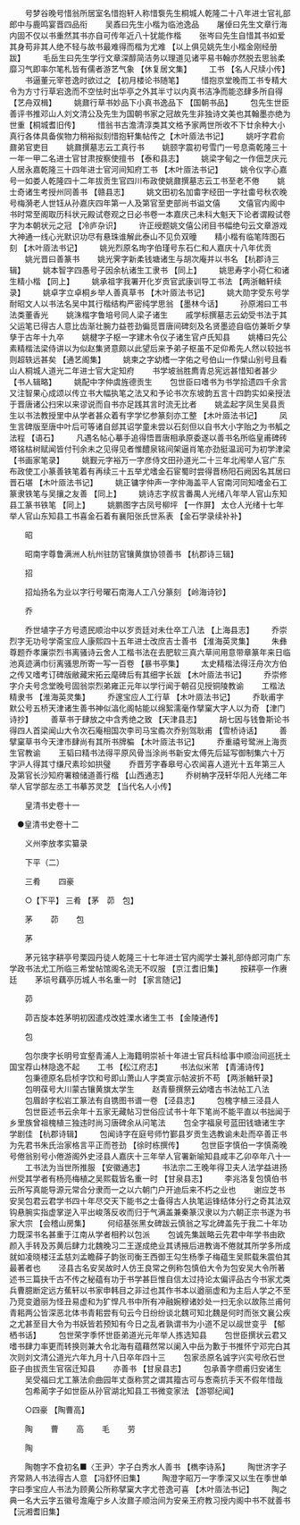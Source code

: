 <!-- { "loadSidebar": true } -->
　　号梦谷晚号惜翁所居室名惜抱轩人称惜袌先生桐城人乾隆二十八年进士官礼部郎中与鹿鸣宴晋四品衔 
　　吴鼒曰先生小楷为临池逸品 
　　屠倬曰先生文章行海内固不仅以书重然其书亦自可传年近八十犹能作楷 
　　张岑曰先生自惜其书如爱其身苟非其人绝不轻与故书最难得而楷为尤难 【以上俱见姚先生小楷金刚经册跋】 
　　毛岳生曰先生学行文章深醇简洁务以理道见诸平易书翰亦然脱去思翁柔靡习气即率尔笔札皆有儒者游艺气象 【休复居文集】 
　　工书 【名人尺牍小传】 
　　书逼董元宰苍逸时欲过之 【初月楼论书随笔】 
　　惜抱京堂晚而工书专精大令为方寸行草宕逸而不空怯时出华亭之外其半寸以内真书洁净而能恣肆多所自得 【艺舟双楫】 
　　姚鼐行草书妙品下小真书逸品下 【国朝书品】 
　　包先生世臣善评书推邓山人刘文清公及先生为国朝书家之冠故先生非独诗文美也其翰墨亦绝为世重【桐城耆旧传】 
　　惜翁书古澹清淳类其文格予家两世所收不下廿余种大小真行各体具备俟物力稍裕拟刻惜抱轩集帖传之【木叶厱法书记】 
　　姚吁字君俞鼐弟官吏目 
　　姚鼐撰墓志云工真行书 
　　姚颐字震初号雪门一号息斋乾隆三十一年一甲二名进士官甘肃按察使擅书 【泰和县志】 
　　姚梁字甸之一作佃芝庆元人居永嘉乾隆三十四年进士官河间知府工书 【木叶厱法书记】 
　　姚令仪字心嘉号一如娄人乾隆四十二年拔贡生官四川布政使姚鼐撰墓志云工书至老不倦 
　　姚士奇诸生考授州同善书 【赣县志】 
　　姚文田初名加畬字经田一字社畬号秋农晚号梅漪老人世钰从孙嘉庆四年第一人及第官至吏部尚书谥文僖 
　　文僖官内阁中书时常至阁取历科状元殿试卷观之日必书卷一本嘉庆己未科大魁天下论者谓殿试卷字为本朝状元之冠 【冷庐杂识】 
　　许正绶题姚文僖公闭目书幅绝句云文章游戏大神通一线心光默识功尽有悬珠谁解此泰山不见负双曈 
　　精小楷有临笔阵图石刻 【木叶厱法书记】 
　　姚光烈原名珣字伯瑾号东石仁和人嘉庆十八年优贡 
　　姚光晋曰善篆书 
　　姚光霁字新柔钱塘诸生与胡次庵并以书名 【杭郡诗三辑】 
　　姚本智字四愚号子因余杭诸生工隶书 【同上】 
　　姚思寿字小荷仁和诸生精小楷 【同上】 
　　姚承祖字我署开化岁贡官武康训导工书法 【两浙輶轩续录】 
　　姚卓字立卓桐乡举人善真草书 【木叶厱法书记】 
　　姚大勋字受东号学耐昭文人以书法名吴中其行楷结构严密纯学思翁 【墨林今话】 
　　孙原湘曰工书法类董香光 
　　姚洙楷字鲁培号同人梁子诸生 
　　戚学标撰墓志云幼受书法于其父运笔已得古人意比齿渐壮腕力益苍劲徧觅晋唐间碑刻及名贤墨迹自临仿兼昕夕孳孳于古年十九卒 
　　姚楗字子枢一字建木令仪子诸生官卢氏知县 
　　姚椿曰先公素精楷法梁侍讲以为似赵集贤意颇以此望后来予弟子枢虽不足仰希先人然以较拙书则超轶远甚矣 【通艺阁集】 
　　姚柬之字幼榰一字佑之号伯山一作檗山别号且看山人桐城人道光二年进士官大定知府 
　　书学坡翁胜廌青总宪远甚惜知者甚少 【书人辑略】 
　　姚配中字仲虞旌德贡生 
　　包世臣曰嗜书为书学拾遗四千余言又注智果心成颂以传立书大幅执笔之法又和予论书次东坡韵五言十四韵实如亲授法于晋唐诸公扫宋以来谬说而自书亦足践其言时流无比者 
　　姚孟起字凤生吴县贡生以书法教授里中从学者甚众着有字学忆参篆刻亦工整 【木叶厱法书记】 
　　凤生言碑版至唐中叶后可等诸自郐其诏学童未尝以石刻但以自书大小字贻之为书觚之法程 【语石】 
　　凡遇名帖心摹手追得悟晋唐相承原委遂以善书名所临皇甫碑砖塔铭枯树赋闻皆付刊余未之见得见者惟醴泉铭间架逼肖笔亦劲挺温润可为初学津梁 【书画家笔录】 
　　姚觐元字裕万一字彦侍文田孙道光二十三年北闱举人官广东布政使工小篆善铁笔着有再续三十五举尤嗜金石宦蜀时尝得晋杨阳石阙因名其居曰晋石堪 【木叶厱法书记】 
　　姚正镛字仲声一字仲海盖平人官南河同知嗜金石工篆隶铁笔与吴攘之友善 【同上】 
　　姚诗志字叔言番禺人光绪八年举人官山东知县工篆书铁笔 【同上】 
　　姚鹏图字古凤号柳坪 【一作屏】 太仓人光绪十七年举人官山东知县工书喜金石着有襄阳张氏世系表 【金石学录续补补】 

　　昭 

　　昭南字尊鲁满洲人杭州驻防官镶黄旗协领善书 【杭郡诗三辑】 

　　招 

　　招灿扬名为业以字行号曜石南海人工八分篆刻 【岭海诗钞】 

　　乔 

　　乔世埴字子方号遗民顺治中以岁贡廷对未仕卒工八法 【上海县志】 
　　乔崇烈字无功号学斋宝应人康熙四十五年进士改庶吉士善书 【淮海英灵集】 
　　朱彝尊题乔孝廉崇烈书离骚诗云舍人工楷书法在去肥软三真六草间用意带章篆年来日临池真迹满巾衍离骚思所寄一写一百卷 【暴书亭集】 
　　太史精楷法得汪舟次方伯之传又嗜考订碑版敝藏宋拓云麾碑后有其细字长跋 【木叶厱法书记】 
　　乔崇修字介夫号念堂晚号固翁崇烈弟雍正元年以学行闻于朝召见授铜陵教谕 
　　工楷法精隶书 【淮海英灵集】 
　　乔邃宝应人工行草 【木叶厱法书记】 
　　乔耿甫字默公号五桥天津诸生善书神似湻化阁帖能以绵絮濡毫作擘窠大字人以为奇 【津门诗抄】 
　　善草书于肆放之中含秀绝之致 【天津县志】 
　　胡七因与钱鲁斯论书得四人首梁闻山大令次石庵相国次李司马宝矞次乔别驾耿甫 【雪桥诗话】 
　　善擘窠草书今天津巿肆尚有其所书牌楄 【木叶厱法书记】 
　　乔重禧号鹭洲上海贡生官教谕 
　　王韬曰精书法得平原风骨当涂尚书新安太傅先后延写御制集六十万字沪人得其寸缣尺素珍如拱璧 
　　乔晋芳字春皋号心农闻喜人道光十五年第三人及第官长沙知府署粮储道善行楷 【山西通志】 
　　乔树柟字茂轩华阳人光绪二年举人官学部左丞工书摹苏灵芝 【当代名人小传】 

　　皇清书史卷十一 
  
　●皇清书史卷十二 

　　义州李放孝实纂录 

　　下平（二） 

　　三肴 
　　四豪 

　　○【下平】 三肴 【茅　茆　包】 

　　茅 
　　茆 
　　包 

　　茅 

　　茅元铭字耕亭号栗园丹徒人乾隆三十七年进士官内阁学士兼礼部侍郎河南广东学政书法尤工所临三希堂帖馆阁名流无不叹服 【京江耆旧集】 
　　按耕亭一作赓廷 
　　茅埙号藕亭历城人书名重一时 【家言随记】 

　　茆 

　　茆吉旋本姓茅明初因遣戍改姓溧水诸生工书 【金陵通传】 

　　包 

　　包尔庚字长明号宜壑青浦人上海籍明崇祯十年进士官兵科给事中顺治间巡抚土国宝荐山林隐逸不起 
　　工书 【松江府志】 
　　书法似米芾 【青浦诗传】 
　　包秉德原名启桢字饮和号即山萧山人字类宣示帖波折不苟 【两浙輶轩录】 
　　包明葆号大川蒙古镶黄旗太学生 
　　赵青藜撰祭云幼嗜古书法帖工八法 
　　包眉龄字松岩工篆法有自镌图书谱一卷 【泾县志】 
　　包槐字植三泾县人 
　　包世臣述书云余年十五家无藏帖习世俗应试书十年下笔尚不能平直以书拙闻于乡里族曾祖槐植三独违时尚习唐碑余从问笔法 
　　包全字福泉号蓝田钱塘诸生字学剧佳 【杭郡诗辑】 
　　包闻诗字在庭号师竹鄞县岁贡生选教谕未赴而卒善正书为先君书朱氏治家格言平正而苍劲 【徐时栋撰传】 
　　包世臣字慎伯一字慎斋晚号倦翁别号小倦游阁外史泾县人嘉庆十三年举人官署新喻知县咸丰乙卯卒年八十一 
　　工书法为当世所推服 【安徽通志】 
　　书法宗二王晚年得卫夫人法学益进扬州受其学者有杨亮梅植之吴熙载皆名重一时 【甘泉县志】 
　　李兆洛复包慎伯书云所写真能导源元常合分隶而一之以六朝门户开迪后来不朽之业也 
　　谢应芝书安吴包君云君学书四十年尽交天下能书之士备得古人执笔运锋结体分行之奇其法双钩悬腕实指虚掌逆入平出峻落反收而归于气满盖兼秦篆汉隶以为六朝正宗书遂为书家大宗 【会稽山房集】 
　　何绍基张黑女碑跋云慎翁之写北碑盖先于我二十年功力既深书名甚重于江南从学者相矜以包派 
　　包诚先集跋略云先君中年学书由欧颜入手转及苏黄后肆力北魏晚习二王遂成绝业其诱掖后进教诲不倦就其所学多所成就如凌晓楼汪孟慈刘孟瞻薛子韵张司衡王西御王勾生杨季子梅蕴生吴熙载朱震伯其最著者也 
　　泾县古名安吴故时人仿王良常之例称包慎伯大令为包安吴大令所著述书三篇抉千古不传之秘蕴有功于书学甚巨惟自信太过持论太偏评品古今书家尤类兵曹臆断定远方蕉轩以书家申韩目之非过也其作书本以遒丽虚和为主后人学之不至乃竞变遒丽为怪丑易虚和为犷悍凡书中所有冲融婉穆诸妙处一扫无余以故陈兰甫何青耜两公皆深恶北体书青耜尝有句云今日纷纷谈北魏可知北魏是何时而张文襄公疾之尤甚至目大令为书妖皆若预知有今日之乱者孰谓书为小道不足以觇世变乎 【郁栖书话】 
　　包世荣字季怀世臣弟道光元年举人拣选知县 
　　包世臣撰状云君又嗜书肆力率更而转换则兼大令北海有蕴藉然常以阑入中岳为歉于书推怀宁邓完白其次则刘文清公道光六年九月十八日卒年四十三 
　　包家丞原名诚字兴实号欣石世臣子由拔贡生官宿迁知县 
　　亦善书 【甘泉县志】 
　　包承善字缵甫归安诸生 
　　吴受福曰尤工篆法俞曲园年丈亟称赏之谓其籀古可与愙斋抗手天不假年惜哉 
　　包希蔺字子如世臣从孙官湖北知县工书微变家法 【游鄂纪闻】 

　　○四豪 【陶曹高】 

　　陶 
　　曹 
　　高 
　　毛 
　　劳 

　　陶 

　　陶匏字不食初名■〈王尹〉字子白秀水人善书 【檇李诗系】 
　　陶世济字子齐常熟人书法得古人意 【冯舒怀旧集】 
　　陶澄字昭万一字季深又以生在季世单字曰季宝应人书法为顾黄公所称擘窠大字尤苍逸可喜 【木叶厱法书记】 
　　陶之典一名大云字五徽号澹庵宁乡人汝鼐子顺治间为安亲王府教习授内阁中书不就善书 【沅湘耆旧集】 
